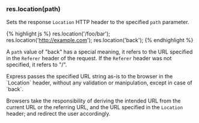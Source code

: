 <!---
 Copyright (c) 2016 StrongLoop, IBM, and Express Contributors
 License: MIT
-->

<h3 id='res.location'>res.location(path)</h3>

Sets the response `Location` HTTP header to the specified `path` parameter.

{% highlight js %}
res.location('/foo/bar');
res.location('http://example.com');
res.location('back');
{% endhighlight %}

A `path` value of "back" has a special meaning, it refers to the URL specified in the `Referer` header of the request. If the `Referer` header was not specified, it refers to "/".

<div class='doc-box doc-warn' markdown="1">
Express passes the specified URL string as-is to the browser in the `Location` header,
without any validation or manipulation, except in case of `back`.

Browsers take the responsibility of deriving the intended URL from the current URL
or the referring URL, and the URL specified in the `Location` header; and redirect the user accordingly.
</div>
